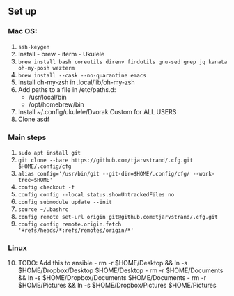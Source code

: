 

## Set up

### Mac OS:
  1. `ssh-keygen`
  1. Install
    - brew
    - iterm
    - Ukulele
  1. `brew install bash coreutils direnv findutils gnu-sed grep jq kanata oh-my-posh wezterm`
  1. `brew install --cask --no-quarantine emacs`
  1. Install oh-my-zsh in .local/lib/oh-my-zsh
  1. Add paths to a file in  /etc/paths.d:
     - /usr/local/bin
     - /opt/homebrew/bin
  1. Install ~/.config/ukulele/Dvorak Custom for ALL USERS
  1. Clone asdf

### Main steps

  1. `sudo apt install git`
  2. `git clone --bare https://github.com/tjarvstrand/.cfg.git $HOME/.config/cfg`
  3. `alias config='/usr/bin/git --git-dir=$HOME/.config/cfg/ --work-tree=$HOME'`
  4. `config checkout -f`
  6. `config config --local status.showUntrackedFiles no`
  7. `config submodule update --init`
  8. `source ~/.bashrc`
  9. `config remote set-url origin git@github.com:tjarvstrand/.cfg.git`
  10. `config config remote.origin.fetch '+refs/heads/*:refs/remotes/origin/*'`

### Linux

  10. TODO: Add this to ansible
    - rm -r $HOME/Desktop && ln -s $HOME/Dropbox/Desktop $HOME/Desktop
    - rm -r $HOME/Documents && ln -s $HOME/Dropbox/Documents $HOME/Documents
    - rm -r $HOME/Pictures && ln -s $HOME/Dropbox/Pictures $HOME/Pictures

